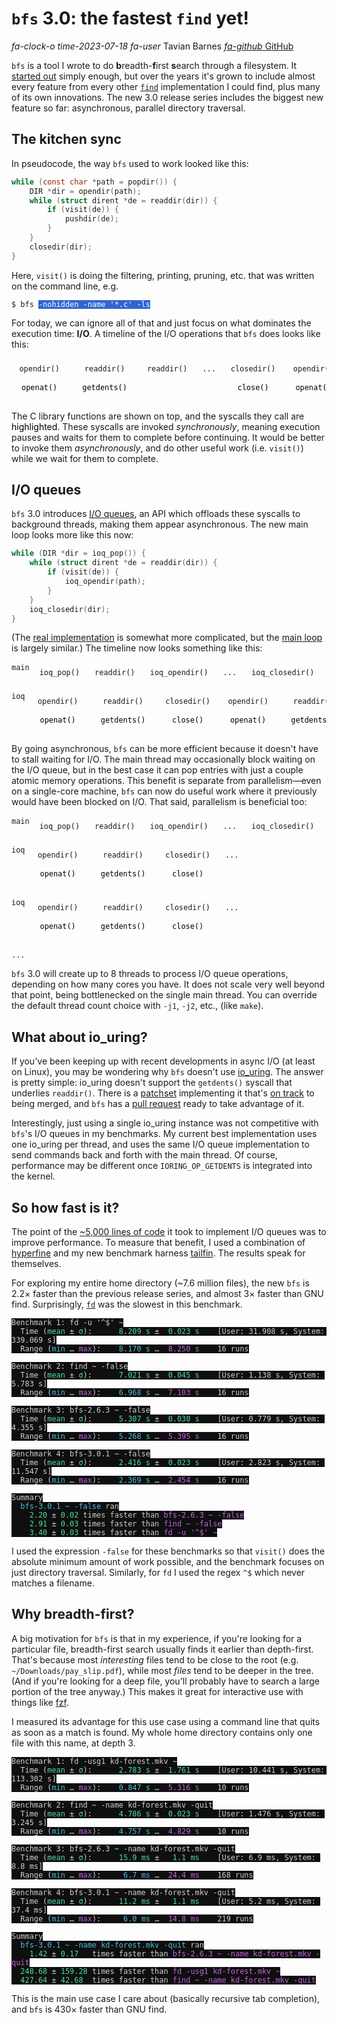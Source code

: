 # `bfs` 3.0: the fastest `find` yet!

<div class="infobar">

*fa-clock-o* *time-2023-07-18*
*fa-user* Tavian Barnes
[*fa-github* GitHub](https://github.com/tavianator/bfs)

</div>

`bfs` is a tool I wrote to do **b**readth-**f**irst **s**earch through a filesystem.
It [started out](https://github.com/tavianator/bfs/commit/72552f880f3ca52c0d98d875b1da783e5a2fa2e7) simply enough, but over the years it's grown to include almost every feature from every other [`find`](https://en.wikipedia.org/wiki/Find_(Unix)) implementation I could find, plus many of its own innovations.
The new 3.0 release series includes the biggest new feature so far: asynchronous, parallel directory traversal.


## The kitchen sync

In pseudocode, the way `bfs` used to work looked like this:

```c
while (const char *path = popdir()) {
    DIR *dir = opendir(path);
    while (struct dirent *de = readdir(dir)) {
        if (visit(de)) {
            pushdir(de);
        }
    }
    closedir(dir);
}
```

Here, `visit()` is doing the filtering, printing, pruning, etc. that was written on the command line, e.g.

<pre><code>$ bfs <span style="color: highlighttext; background: highlight;">-nohidden -name '*.c' -ls</span></code></pre>

For today, we can ignore all of that and just focus on what dominates the execution time: **I/O**.
A timeline of the I/O operations that `bfs` does looks like this:

<style>
.timeline {
    display: flex;
    gap: 8px;
    overflow: auto;
    padding-bottom: 8px;
    margin-bottom: -8px;
    margin-top: 16px;
    .block {
        flex-grow: 1;
        display: flex;
        flex-direction: column;
        align-items: center;
        gap: 8px;
        color: var(--sidebar-fg);
        background: var(--sidebar-bg);
        border: 2px solid var(--sidebar-active);
        border-radius: 8px;
        padding: 8px;
    }
    &.nogrow .block {
        flex-grow: unset;
    }
    & > .block {
        & > .hljs {
            color: var(--sidebar-fg);
        }
        & > .block {
            color: black;
            background: var(--search-mark-bg);
            border: none;
            & > .hljs {
                color: black;
            }
        }
    }
    & > .label {
        writing-mode: sideways-lr;
        text-align: center;
    }
}
</style>
<div class="timeline">
<span class="block"><code>opendir()</code><span class="block"><code>openat()</code></span></span>
<span class="block"><code>readdir()</code><span class="block"><code>getdents()</code></span></span>
<span class="block"><code>readdir()</code></span>
<span class="block"><code>...</code></span>
<span class="block"><code>closedir()</code><span class="block"><code>close()</code></span></span>
<span class="block"><code>opendir()</code><span class="block"><code>openat()</code></span></span>
<span class="block"><code>...</code></span>
</div>

The C library functions are shown on top, and the syscalls they call are <span style="color: black; background: var(--search-mark-bg);">highlighted</span>.
These syscalls are invoked *synchronously*, meaning execution pauses and waits for them to complete before continuing.
It would be better to invoke them *asynchronously*, and do other useful work (i.e. `visit()`) while we wait for them to complete.


## I/O queues

`bfs` 3.0 introduces [I/O queues](https://github.com/tavianator/bfs/blob/3.0.1/src/ioq.h), an API which offloads these syscalls to background threads, making them appear asynchronous.
The new main loop looks more like this now:

```c
while (DIR *dir = ioq_pop()) {
    while (struct dirent *de = readdir(dir)) {
        if (visit(de)) {
            ioq_opendir(path);
        }
    }
    ioq_closedir(dir);
}
```

(The [real implementation](https://github.com/tavianator/bfs/blob/3.0.1/src/bftw.c) is somewhat more complicated, but the [main loop](https://github.com/tavianator/bfs/blob/3.0.1/src/bftw.c#L1433-L1471) is largely similar.)
The timeline now looks something like this:

<div class="timeline">
<span class="label"><code>main</code></span>
<span class="block"><code>ioq_pop()</code></span>
<span class="block"><code>readdir()</code></span>
<span class="block"><code>ioq_opendir()</code></span>
<span class="block"><code>...</code></span>
<span class="block"><code>ioq_closedir()</code></span>
<span class="block"><code>ioq_pop()</code></span>
<span class="block"><code>...</code></span>
</div>
<div class="timeline">
<span class="label"><code>ioq</code></span>
<span class="block"><code>opendir()</code><span class="block"><code>openat()</code></span></span>
<span class="block"><code>readdir()</code><span class="block"><code>getdents()</code></span></span>
<span class="block"><code>closedir()</code><span class="block"><code>close()</code></span></span>
<span class="block"><code>opendir()</code><span class="block"><code>openat()</code></span></span>
<span class="block"><code>readdir()</code><span class="block"><code>getdents()</code></span></span>
<span class="block"><code>...</code></span>
</div>

By going asynchronous, `bfs` can be more efficient because it doesn't have to stall waiting for I/O.
The main thread may occasionally block waiting on the I/O queue, but in the best case it can pop entries with just a couple atomic memory operations.
This benefit is separate from parallelism&mdash;even on a single-core machine, `bfs` can now do useful work where it previously would have been blocked on I/O.
That said, parallelism is beneficial too:

<div class="timeline">
<span class="label"><code>main</code></span>
<span class="block"><code>ioq_pop()</code></span>
<span class="block"><code>readdir()</code></span>
<span class="block"><code>ioq_opendir()</code></span>
<span class="block"><code>...</code></span>
<span class="block"><code>ioq_closedir()</code></span>
<span class="block"><code>ioq_pop()</code></span>
<span class="block"><code>...</code></span>
</div>
<div class="timeline nogrow">
<span class="label"><code>ioq</code></span>
<span class="block"><code>opendir()</code><span class="block"><code>openat()</code></span></span>
<span class="block"><code>readdir()</code><span class="block"><code>getdents()</code></span></span>
<span class="block"><code>closedir()</code><span class="block"><code>close()</code></span></span>
<span class="block"><code>...</code></span>
</div>
<div class="timeline nogrow">
<span class="label"><code>ioq</code></span>
<span class="block"><code>opendir()</code><span class="block"><code>openat()</code></span></span>
<span class="block"><code>readdir()</code><span class="block"><code>getdents()</code></span></span>
<span class="block"><code>closedir()</code><span class="block"><code>close()</code></span></span>
<span class="block"><code>...</code></span>
</div>
<div class="timeline nogrow">
<span class="label"><code>...</code></span>
</div>

`bfs` 3.0 will create up to 8 threads to process I/O queue operations, depending on how many cores you have.
It does not scale very well beyond that point, being bottlenecked on the single main thread.
You can override the default thread count choice with `-j1`, `-j2`, etc., (like `make`).


## What about io_uring?

If you've been keeping up with recent developments in async I/O (at least on Linux), you may be wondering why `bfs` doesn't use [io_uring](https://en.wikipedia.org/wiki/Io_uring).
The answer is pretty simple: io_uring doesn't support the `getdents()` syscall that underlies `readdir()`.
There is a [patchset](https://lore.kernel.org/io-uring/20230718132112.461218-1-hao.xu@linux.dev/T/) implementing it that's [on track](https://twitter.com/axboe/status/1679926006721966080) to being merged, and `bfs` has a [pull request](https://github.com/tavianator/bfs/pull/106) ready to take advantage of it.

Interestingly, just using a single io_uring instance was not competitive with `bfs`'s I/O queues in my benchmarks.
My current best implementation uses one io_uring per thread, and uses the same I/O queue implementation to send commands back and forth with the main thread.
Of course, performance may be different once `IORING_OP_GETDENTS` is integrated into the kernel.


## So how fast is it?

The point of the [~5,000 lines of code](https://github.com/tavianator/bfs/compare/2.6.3...3.0.1) it took to implement I/O queues was to improve performance.
To measure that benefit, I used a combination of [hyperfine](https://github.com/sharkdp/hyperfine) and my new benchmark harness [tailfin](https://github.com/tavianator/tailfin).
The results speak for themselves.

For exploring my entire home directory (~7.6 million files), the new `bfs` is 2.2&times; faster than the previous release series, and almost 3&times; faster than GNU find.
Surprisingly, [`fd`](https://github.com/sharkdp/fd) was the slowest in this benchmark.

<style>
pre.results {
    & > code {
        color: #d0d0d0;
        background: #0f0f0f;
    }
    .red {
        color: #de68af;
    }
    .green {
        color: #4dde9b;
    }
    .magenta {
        color: #c561de;
    }
    .cyan {
        color: #4dbcde;
    }
}
</style>
<pre class="results"><code>Benchmark 1: fd -u '^$' ~
  Time (<span class="green">mean</span> ± <span class="green">σ</span>):      <span class="green">8.209 s</span> ±  <span class="green">0.023 s</span>    [User: 31.908 s, System: 339.069 s]
  Range (<span class="cyan">min</span> … <span class="magenta">max</span>):    <span class="cyan">8.170 s</span> …  <span class="magenta">8.250 s</span>    16 runs

Benchmark 2: find ~ -false
  Time (<span class="green">mean</span> ± <span class="green">σ</span>):      <span class="green">7.021 s</span> ±  <span class="green">0.045 s</span>    [User: 1.138 s, System: 5.783 s]
  Range (<span class="cyan">min</span> … <span class="magenta">max</span>):    <span class="cyan">6.968 s</span> …  <span class="magenta">7.103 s</span>    16 runs

Benchmark 3: bfs-2.6.3 ~ -false
  Time (<span class="green">mean</span> ± <span class="green">σ</span>):      <span class="green">5.307 s</span> ±  <span class="green">0.030 s</span>    [User: 0.779 s, System: 4.355 s]
  Range (<span class="cyan">min</span> … <span class="magenta">max</span>):    <span class="cyan">5.268 s</span> …  <span class="magenta">5.395 s</span>    16 runs

Benchmark 4: bfs-3.0.1 ~ -false
  Time (<span class="green">mean</span> ± <span class="green">σ</span>):      <span class="green">2.416 s</span> ±  <span class="green">0.023 s</span>    [User: 2.823 s, System: 11.547 s]
  Range (<span class="cyan">min</span> … <span class="magenta">max</span>):    <span class="cyan">2.369 s</span> …  <span class="magenta">2.454 s</span>    16 runs

Summary
  <span class="cyan">bfs-3.0.1 ~ -false</span> ran
    <span class="green">2.20</span> ± <span class="green">0.02</span> times faster than <span class="magenta">bfs-2.6.3 ~ -false</span>
    <span class="green">2.91</span> ± <span class="green">0.03</span> times faster than <span class="magenta">find ~ -false</span>
    <span class="green">3.40</span> ± <span class="green">0.03</span> times faster than <span class="magenta">fd -u '^$' ~</span></code></pre>

I used the expression `-false` for these benchmarks so that `visit()` does the absolute minimum amount of work possible, and the benchmark focuses on just directory traversal.
Similarly, for `fd` I used the regex `^$` which never matches a filename.


## Why breadth-first?

A big motivation for `bfs` is that in my experience, if you're looking for a particular file, breadth-first search usually finds it earlier than depth-first.
That's because most *interesting* files tend to be close to the root (e.g. `~/Downloads/pay_slip.pdf`), while most *files* tend to be deeper in the tree.
(And if you're looking for a deep file, you'll probably have to search a large portion of the tree anyway.)
This makes it great for interactive use with things like [fzf](https://github.com/junegunn/fzf).

I measured its advantage for this use case using a command line that quits as soon as a match is found.
My whole home directory contains only one file with this name, at depth 3.

<pre class="results"><code>Benchmark 1: fd -usg1 kd-forest.mkv ~
  Time (<span class="green">mean</span> ± <span class="green">σ</span>):      <span class="green">2.783 s</span> ±  <span class="green">1.761 s</span>    [User: 10.441 s, System: 113.302 s]
  Range (<span class="cyan">min</span> … <span class="magenta">max</span>):    <span class="cyan">0.847 s</span> …  <span class="magenta">5.316 s</span>    10 runs

Benchmark 2: find ~ -name kd-forest.mkv -quit
  Time (<span class="green">mean</span> ± <span class="green">σ</span>):      <span class="green">4.786 s</span> ±  <span class="green">0.023 s</span>    [User: 1.476 s, System: 3.245 s]
  Range (<span class="cyan">min</span> … <span class="magenta">max</span>):    <span class="cyan">4.757 s</span> …  <span class="magenta">4.829 s</span>    10 runs

Benchmark 3: bfs-2.6.3 ~ -name kd-forest.mkv -quit
  Time (<span class="green">mean</span> ± <span class="green">σ</span>):      <span class="green">15.9 ms</span> ±   <span class="green">1.1 ms</span>    [User: 6.9 ms, System: 8.8 ms]
  Range (<span class="cyan">min</span> … <span class="magenta">max</span>):     <span class="cyan">6.7 ms</span> …  <span class="magenta">24.4 ms</span>    168 runs

Benchmark 4: bfs-3.0.1 ~ -name kd-forest.mkv -quit
  Time (<span class="green">mean</span> ± <span class="green">σ</span>):      <span class="green">11.2 ms</span> ±   <span class="green">1.1 ms</span>    [User: 5.2 ms, System: 37.4 ms]
  Range (<span class="cyan">min</span> … <span class="magenta">max</span>):     <span class="cyan">6.0 ms</span> …  <span class="magenta">14.8 ms</span>    219 runs

Summary
  <span class="cyan">bfs-3.0.1 ~ -name kd-forest.mkv -quit</span> ran
    <span class="green">1.42</span> ± <span class="green">0.17</span>   times faster than <span class="magenta">bfs-2.6.3 ~ -name kd-forest.mkv -quit</span>
  <span class="green">248.68</span> ± <span class="green">159.28</span> times faster than <span class="magenta">fd -usg1 kd-forest.mkv ~</span>
  <span class="green">427.64</span> ± <span class="green">42.68</span>  times faster than <span class="magenta">find ~ -name kd-forest.mkv -quit</span></code></pre>

This is the main use case I care about (basically recursive tab completion), and `bfs` is 430&times; faster than GNU find.
